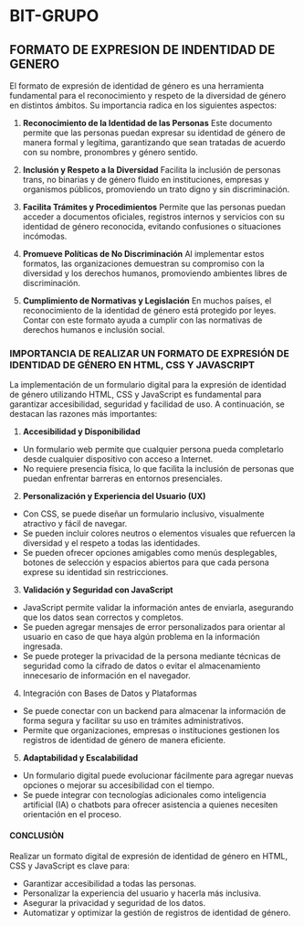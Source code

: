 # BIT-GRUPO

## FORMATO DE EXPRESION DE INDENTIDAD DE GENERO

El formato de expresión de identidad de género es una herramienta fundamental para el reconocimiento y respeto de la diversidad de género en distintos ámbitos. Su importancia radica en los siguientes aspectos:

1. **Reconocimiento de la Identidad de las Personas**
   Este documento permite que las personas puedan expresar su identidad de género de manera formal y legítima, garantizando que sean tratadas de acuerdo con su nombre, pronombres y género sentido.

2. **Inclusión y Respeto a la Diversidad**
   Facilita la inclusión de personas trans, no binarias y de género fluido en instituciones, empresas y organismos públicos, promoviendo un trato digno y sin discriminación.

3. **Facilita Trámites y Procedimientos**
   Permite que las personas puedan acceder a documentos oficiales, registros internos y servicios con su identidad de género reconocida, evitando confusiones o situaciones incómodas.

4. **Promueve Políticas de No Discriminación**
   Al implementar estos formatos, las organizaciones demuestran su compromiso con la diversidad y los derechos humanos, promoviendo ambientes libres de discriminación.

5. **Cumplimiento de Normativas y Legislación**
   En muchos países, el reconocimiento de la identidad de género está protegido por leyes. Contar con este formato ayuda a cumplir con las normativas de derechos humanos e inclusión social.

### IMPORTANCIA DE REALIZAR UN FORMATO DE EXPRESIÓN DE IDENTIDAD DE GÉNERO EN HTML, CSS Y JAVASCRIPT

La implementación de un formulario digital para la expresión de identidad de género utilizando HTML, CSS y JavaScript es fundamental para garantizar accesibilidad, seguridad y facilidad de uso. A continuación, se destacan las razones más importantes:

1. **Accesibilidad y Disponibilidad**

- Un formulario web permite que cualquier persona pueda completarlo desde cualquier dispositivo con acceso a Internet.
- No requiere presencia física, lo que facilita la inclusión de personas que puedan enfrentar barreras en entornos presenciales.

2. **Personalización y Experiencia del Usuario (UX)**

- Con CSS, se puede diseñar un formulario inclusivo, visualmente atractivo y fácil de navegar.
- Se pueden incluir colores neutros o elementos visuales que refuercen la diversidad y el respeto a todas las identidades.
- Se pueden ofrecer opciones amigables como menús desplegables, botones de selección y espacios abiertos para que cada persona exprese su identidad sin restricciones.

3. **Validación y Seguridad con JavaScript**

- JavaScript permite validar la información antes de enviarla, asegurando que los datos sean correctos y completos.
- Se pueden agregar mensajes de error personalizados para orientar al usuario en caso de que haya algún problema en la información ingresada.
- Se puede proteger la privacidad de la persona mediante técnicas de seguridad como la cifrado de datos o evitar el almacenamiento innecesario de información en el navegador.

4. Integración con Bases de Datos y Plataformas

- Se puede conectar con un backend para almacenar la información de forma segura y facilitar su uso en trámites administrativos.
- Permite que organizaciones, empresas o instituciones gestionen los registros de identidad de género de manera eficiente.

5. **Adaptabilidad y Escalabilidad**

- Un formulario digital puede evolucionar fácilmente para agregar nuevas opciones o mejorar su accesibilidad con el tiempo.
- Se puede integrar con tecnologías adicionales como inteligencia artificial (IA) o chatbots para ofrecer asistencia a quienes necesiten orientación en el proceso.

#### CONCLUSIÒN

Realizar un formato digital de expresión de identidad de género en HTML, CSS y JavaScript es clave para:

- Garantizar accesibilidad a todas las personas.
- Personalizar la experiencia del usuario y hacerla más inclusiva.
- Asegurar la privacidad y seguridad de los datos.
- Automatizar y optimizar la gestión de registros de identidad de género.
